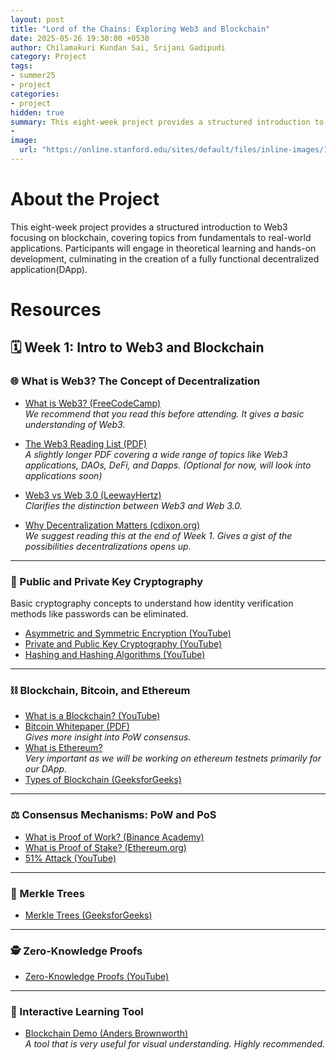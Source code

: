 ```yaml
---
layout: post
title: "Lord of the Chains: Exploring Web3 and Blockchain"
date: 2025-05-26 19:30:00 +0530
author: Chilamakuri Kundan Sai, Srijani Gadipudi
category: Project
tags:
- summer25
- project
categories:
- project
hidden: true
summary: This eight-week project provides a structured introduction to Web3 focusing on blockchain, covering topics from fundamentals to real-world applications. Participants will engage in theoretical learning and hands-on development, culminating in the creation of a fully functional decentralized application(DApp).
- 
image:
  url: "https://online.stanford.edu/sites/default/files/inline-images/1600X900-How-does-blockchain-work.jpg"
---
```


# About the Project
This eight-week project provides a structured introduction to Web3 focusing on blockchain, covering topics from fundamentals to real-world applications. Participants will engage in theoretical learning and hands-on development, culminating in the creation of a fully functional decentralized application(DApp).

# Resources
## 🗓️ Week 1: Intro to Web3 and Blockchain

### 🌐 What is Web3? The Concept of Decentralization

- [What is Web3? (FreeCodeCamp)](https://www.freecodecamp.org/news/what-is-web3/)  
  _We recommend that you read this before attending. It gives a basic understanding of Web3._

- [The Web3 Reading List (PDF)](https://d1lamhf6l6yk6d.cloudfront.net/uploads/2021/10/The-web3-Readlng-List.pdf)  
  _A slightly longer PDF covering a wide range of topics like Web3 applications, DAOs, DeFi, and Dapps. (Optional for now, will look into applications soon)_

- [Web3 vs Web 3.0 (LeewayHertz)](https://www.leewayhertz.com/web3-vs-web3-0/)  
  _Clarifies the distinction between Web3 and Web 3.0._

- [Why Decentralization Matters (cdixon.org)](https://cdixon.org/2018/02/18/why-decentralization-matters)  
  _We suggest reading this at the end of Week 1. Gives a gist of the possibilities decentralizations opens up._

---

### 🔐 Public and Private Key Cryptography 
Basic cryptography concepts to understand how identity verification methods like passwords can be eliminated.
- [Asymmetric and Symmetric Encryption (YouTube)](https://www.youtube.com/watch?v=o_g-M7UBqI8)
- [Private and Public Key Cryptography (YouTube)](https://www.youtube.com/watch?v=_zyKvPvh808)
- [Hashing and Hashing Algorithms (YouTube)](https://www.youtube.com/watch?v=HHQ2QP_upGM)

---

### ⛓️ Blockchain, Bitcoin, and Ethereum

- [What is a Blockchain? (YouTube)](https://www.youtube.com/watch?v=SSo_EIwHSd4)
- [Bitcoin Whitepaper (PDF)](https://bitcoin.org/bitcoin.pdf)  
  _Gives more insight into PoW consensus._
- [What is Ethereum?](https://ethereum.org/en/what-is-ethereum/)  
  _Very important as we will be working on ethereum testnets primarily for our DApp._
- [Types of Blockchain (GeeksforGeeks)](https://www.geeksforgeeks.org/types-of-blockchain/)

---

### ⚖️ Consensus Mechanisms: PoW and PoS

- [What is Proof of Work? (Binance Academy)](https://academy.binance.com/en/articles/proof-of-work-explained)
- [What is Proof of Stake? (Ethereum.org)](https://ethereum.org/en/developers/docs/consensus-mechanisms/pos/)
- [51% Attack (YouTube)](https://www.youtube.com/watch?v=BuTj9raHQOU&t=15s)

---

### 🌳 Merkle Trees

- [Merkle Trees (GeeksforGeeks)](https://www.geeksforgeeks.org/blockchain-merkle-trees/)

---

### 🕵️ Zero-Knowledge Proofs

- [Zero-Knowledge Proofs (YouTube)](https://www.youtube.com/watch?v=_MYpZQVZdiM)

---

### 🧩 Interactive Learning Tool

- [Blockchain Demo (Anders Brownworth)](https://andersbrownworth.com/blockchain/)  
  _A tool that is very useful for visual understanding. Highly recommended._